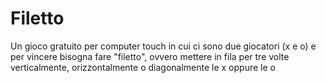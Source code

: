 # Filetto
Un gioco gratuito per computer touch in cui ci sono due giocatori (x e o) e per vincere bisogna fare "filetto", ovvero mettere in fila per tre volte verticalmente, orizzontalmente o diagonalmente le x oppure le o
